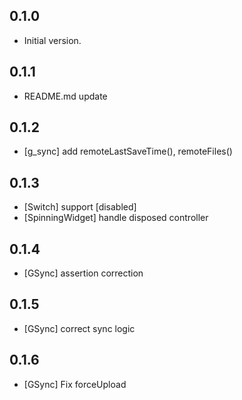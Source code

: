 ## 0.1.0

- Initial version.

## 0.1.1

- README.md update

## 0.1.2

- [g_sync] add remoteLastSaveTime(), remoteFiles()

## 0.1.3

- [Switch] support [disabled]
- [SpinningWidget] handle disposed controller

## 0.1.4

- [GSync] assertion correction

## 0.1.5

- [GSync] correct sync logic

## 0.1.6

- [GSync] Fix forceUpload
